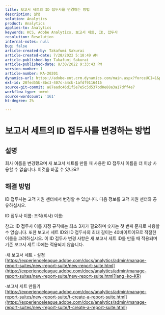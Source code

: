 ```yaml
---
title: 보고서 세트의 ID 접두사를 변경하는 방법
description: 설명
solution: Analytics
product: Analytics
applies-to: Analytics
keywords: KCS, Adobe Analytics, 보고서 세트, ID, 접두사
resolution: Resolution
internal-notes: null
bug: false
article-created-by: Takafumi Sakurai
article-created-date: 7/28/2022 5:18:49 AM
article-published-by: Takafumi Sakurai
article-published-date: 8/30/2022 9:33:43 PM
version-number: 1
article-number: KA-20201
dynamics-url: https://adobe-ent.crm.dynamics.com/main.aspx?forceUCI=1&pagetype=entityrecord&etn=knowledgearticle&id=373311bf-340e-ed11-82e5-000d3a379369
exl-id: 20fed55b-8bc3-407c-a4cb-1afdf9116415
source-git-commit: a87aadc46d1f5e7e5c5d537bd0e88a3a17dff4e7
workflow-type: tm+mt
source-wordcount: '161'
ht-degree: 2%

---
```


# 보고서 세트의 ID 접두사를 변경하는 방법

## 설명

회사 이름을 변경했으며 새 보고서 세트를 만들 때 사용한 ID 접두사 이름을 더 이상 사용할 수 없습니다. 이것을 바꿀 수 있나요?

## 해결 방법


ID 접두사는 고객 지원 센터에서 변경할 수 있습니다. 다음 정보를 고객 지원 센터와 공유하십시오.

ID 접두사 이름: 조직(회사) 이름:

참고: ID 접두사 이름 지정 규칙에는 최소 3자가 필요하며 숫자는 첫 번째 문자로 사용할 수 없습니다. 또한 보고서 세트 ID와 ID 접두사의 최대 길이는 40바이트이므로 적절한 이름을 고려하십시오. 이 ID 접두사 변경 사항은 새 보고서 세트 ID를 만들 때 적용되며 기존 보고서 세트 ID에는 적용되지 않습니다.

·새 보고서 세트 - 설정
[https://experienceleague.adobe.com/docs/analytics/admin/manage-report-suites/new-report-suite/new-report-suite.html](https://experienceleague.adobe.com/docs/analytics/admin/manage-report-suites/new-report-suite/new-report-suite.html?lang=ko-KR)

·보고서 세트 만들기
[https://experienceleague.adobe.com/docs/analytics/admin/manage-report-suites/new-report-suite/t-create-a-report-suite.html](https://experienceleague.adobe.com/docs/analytics/admin/manage-report-suites/new-report-suite/t-create-a-report-suite.html)
